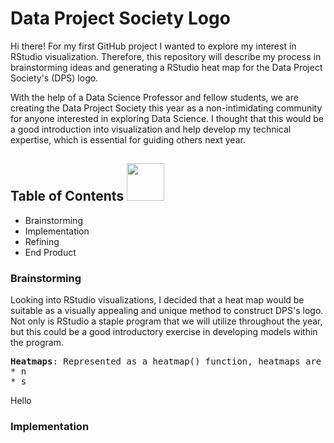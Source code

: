 # Data Project Society Logo

Hi there! For my first GitHub project I wanted to explore my interest in RStudio visualization. Therefore, this repository will describe my process in brainstorming ideas and generating a RStudio heat map for the Data Project Society's (DPS) logo.

With the help of a Data Science Professor and fellow students, we are creating the Data Project Society this year as a non-intimidating community for anyone interested in exploring Data Science. I thought that this would be a good introduction into visualization and help develop my technical expertise, which is essential for guiding others next year.


## Table of Contents <img src="https://github.com/krisdev-h/data-project-society-logo/blob/eb085a79c0a64415400f3520168e3ad56f4b4642/extraneous%20image%201.png" width="60" height="60">


* Brainstorming
* Implementation
* Refining
* End Product


### Brainstorming
Looking into RStudio visualizations, I decided that a heat map would be suitable as a visually appealing and unique method to construct DPS's logo. Not only is RStudio a staple program that we will utilize throughout the year, but this could be a good introductory exercise in developing models within the program. 

<pre>
<b>Heatmaps</b>: Represented as a heatmap() function, heatmaps are graphical representations of data using colors to visualizes the values of the matrix
* n
* s
</pre>

Hello

  
### Implementation

